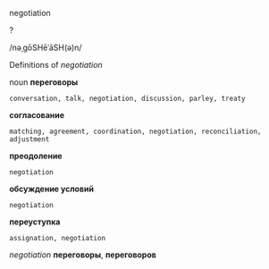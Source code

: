 negotiation

?

/nəˌɡōSHēˈāSH(ə)n/

Definitions of _negotiation_

noun
**переговоры**

    conversation, talk, negotiation, discussion, parley, treaty
**согласование**

    matching, agreement, coordination, negotiation, reconciliation, adjustment
**преодоление**

    negotiation
**обсуждение условий**

    negotiation
**переуступка**

    assignation, negotiation

_negotiation_
**переговоры**, **переговоров**